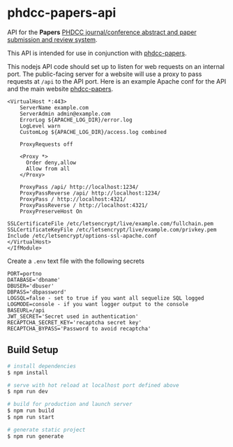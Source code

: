 # phdcc-papers-api

API for the **Papers** [PHDCC journal/conference abstract and paper submission and review system](https://www.phdcc.com/papers/).

This API is intended for use in conjunction with [phdcc-papers](https://github.com/phdccltd/phdcc-papers).

This nodejs API code should set up to listen for web requests on an internal port.
The public-facing server for a website will use a proxy to pass requests at `/api` to the API port.
Here is an example Apache conf for the API and the main website [phdcc-papers](https://github.com/phdccltd/phdcc-papers).

```<IfModule mod_ssl.c>
<VirtualHost *:443>
    ServerName example.com
    ServerAdmin admin@example.com
    ErrorLog ${APACHE_LOG_DIR}/error.log
    LogLevel warn
    CustomLog ${APACHE_LOG_DIR}/access.log combined

    ProxyRequests off

    <Proxy *>
      Order deny,allow
      Allow from all
    </Proxy>

    ProxyPass /api/ http://localhost:1234/
    ProxyPassReverse /api/ http://localhost:1234/
    ProxyPass / http://localhost:4321/
    ProxyPassReverse / http://localhost:4321/
    ProxyPreserveHost On

SSLCertificateFile /etc/letsencrypt/live/example.com/fullchain.pem
SSLCertificateKeyFile /etc/letsencrypt/live/example.com/privkey.pem
Include /etc/letsencrypt/options-ssl-apache.conf
</VirtualHost>
</IfModule>
```


Create a `.env` text file with the following secrets

```
PORT=portno
DATABASE='dbname'
DBUSER='dbuser'
DBPASS='dbpassword'
LOGSQL=false - set to true if you want all sequelize SQL logged
LOGMODE=console - if you want logger output to the console
BASEURL=/api
JWT_SECRET='Secret used in authentication'
RECAPTCHA_SECRET_KEY='recaptcha secret key'
RECAPTCHA_BYPASS='Password to avoid recaptcha'
```


## Build Setup

```bash
# install dependencies
$ npm install

# serve with hot reload at localhost port defined above
$ npm run dev

# build for production and launch server
$ npm run build
$ npm run start

# generate static project
$ npm run generate
```
